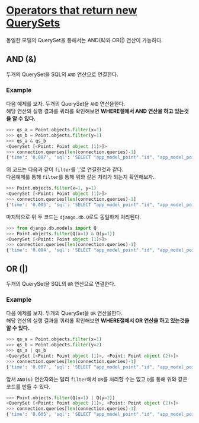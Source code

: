 # [Operators that return new QuerySets](https://docs.djangoproject.com/en/2.1/ref/models/querysets/#operators-that-return-new-querysets)

동일한 모델의 QuerySet을 통해서는 AND(&)와 OR(|) 연산이 가능하다.  

## AND (&)

두개의 QuerySet을 SQL의 `AND` 연산으로 연결한다.  

### Example

다음 예제를 보자. 두개의 QuerySet을 `AND` 연산을한다.  
해당 연산의 실행 결과를 쿼리롤 확인해보면 **WHERE절에서 AND 연산을 하고 있는것을 알 수 있다.**

```python
>>> qs_a = Point.objects.filter(x=1)
>>> qs_b = Point.objects.filter(y=1)
>>> qs_a & qs_b
<QuerySet [<Point: Point object (1)>]>
>>> connection.queries[len(connection.queries)-1]
{'time': '0.007', 'sql': 'SELECT "app_model_point"."id", "app_model_point"."x", "app_model_point"."y" FROM "app_model_point" WHERE ("app_model_point"."x" = 1 AND "app_model_point"."y" = 1)  LIMIT 21'}
```

위 코드는 다음과 같이 `filter`를 ','로 연결한것과 같다.   
다음예제를 통해 `filter`를 통해 위와 같은 처리가 되는지 확인해보자.  

```python
>>> Point.objects.filter(x=1, y=1)
<QuerySet [<Point: Point object (1)>]>
>>> connection.queries[len(connection.queries)-1]
{'time': '0.005', 'sql': 'SELECT "app_model_point"."id", "app_model_point"."x", "app_model_point"."y" FROM "app_model_point" WHERE ("app_model_point"."x" = 1 AND "app_model_point"."y" = 1)  LIMIT 21'}
```

마지막으로 위 두 코드는 `django.db.Q`로도 동일하게 처리된다.   

```python
>>> from django.db.models import Q
>>> Point.objects.filter(Q(x=1) & Q(y=1))
<QuerySet [<Point: Point object (1)>]>
>>> connection.queries[len(connection.queries)-1]
{'time': '0.004', 'sql': 'SELECT "app_model_point"."id", "app_model_point"."x", "app_model_point"."y" FROM "app_model_point" WHERE ("app_model_point"."x" = 1 AND "app_model_point"."y" = 1)  LIMIT 21'}
```

## OR (|)

두개의 QuerySet을 SQL의 `OR` 연산으로 연결한다.  

### Example

다음 예제를 보자. 두개의 QuerySet을 `OR` 연산을한다.  
해당 연산의 실행 결과를 쿼리롤 확인해보면 **WHERE절에서 OR 연산을 하고 있는것을 알 수 있다.**

```python
>>> qs_a = Point.objects.filter(x=1)
>>> qs_b = Point.objects.filter(y=2)
>>> qs_a | qs_b
<QuerySet [<Point: Point object (1)>, <Point: Point object (2)>]>
>>> connection.queries[len(connection.queries)-1]
{'time': '0.007', 'sql': 'SELECT "app_model_point"."id", "app_model_point"."x", "app_model_point"."y" FROM "app_model_point" WHERE ("app_model_point"."x" = 1 OR "app_model_point"."y" = 2)  LIMIT 21'}
```

앞서 `AND(&)` 연산자와는 달리 `filter`에서 `OR`를 처리할 수는 없고 `Q`를 통해 위와 같은 코드를 만들 수 있다.  

```python
>>> Point.objects.filter(Q(x=1) | Q(y=2))
<QuerySet [<Point: Point object (1)>, <Point: Point object (2)>]>
>>> connection.queries[len(connection.queries)-1]
{'time': '0.005', 'sql': 'SELECT "app_model_point"."id", "app_model_point"."x", "app_model_point"."y" FROM "app_model_point" WHERE ("app_model_point"."x" = 1 OR "app_model_point"."y" = 2)  LIMIT 21'}
```